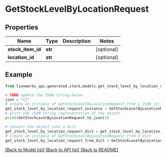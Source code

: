 # GetStockLevelByLocationRequest


## Properties

Name | Type | Description | Notes
------------ | ------------- | ------------- | -------------
**stock_item_id** | **str** |  | [optional] 
**location_id** | **str** |  | [optional] 

## Example

```python
from linnworks_api.generated.stock.models.get_stock_level_by_location_request import GetStockLevelByLocationRequest

# TODO update the JSON string below
json = "{}"
# create an instance of GetStockLevelByLocationRequest from a JSON string
get_stock_level_by_location_request_instance = GetStockLevelByLocationRequest.from_json(json)
# print the JSON string representation of the object
print(GetStockLevelByLocationRequest.to_json())

# convert the object into a dict
get_stock_level_by_location_request_dict = get_stock_level_by_location_request_instance.to_dict()
# create an instance of GetStockLevelByLocationRequest from a dict
get_stock_level_by_location_request_from_dict = GetStockLevelByLocationRequest.from_dict(get_stock_level_by_location_request_dict)
```
[[Back to Model list]](../README.md#documentation-for-models) [[Back to API list]](../README.md#documentation-for-api-endpoints) [[Back to README]](../README.md)


